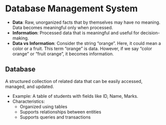 # Database Management System
- **Data**: Raw, unorganized facts that by themselves may have no meaning. Data becomes meaningful only when processed.
- **Information**: Processed data that is meaningful and useful for decision-making.
- **Data vs Information**: Consider the string “orange”. Here, it could mean a color or a fruit. This term “orange” is data. However, if we say “color orange” or “fruit orange”, it becomes information.

## Database
A structured collection of related data that can be easily accessed, managed, and updated.
- Example: A table of students with fields like ID, Name, Marks.
- Characteristics:
  - Organized using tables
  - Supports relationships between entities
  - Supports queries and transactions

